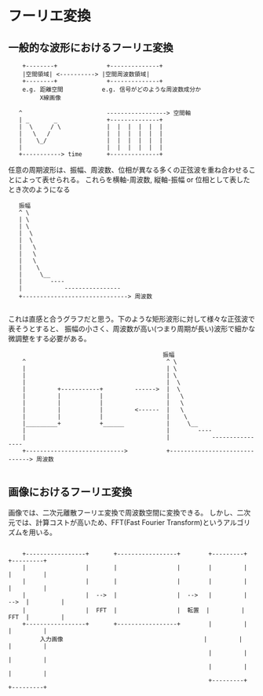 <!-- FileName: readme
 Author: 8ucchiman
 CreatedDate: 2023-03-02 11:21:50 +0900
 LastModified: 2023-03-02 11:57:10 +0900
 Reference: 8ucchiman.jp
-->


# フーリエ変換
## 一般的な波形におけるフーリエ変換

```
    +--------+              +--------------+
    |空間領域| <----------> |空間周波数領域|
    +--------+              +--------------+
    e.g. 距離空間           e.g. 信号がどのような周波数成分か
         X線画像
```

```
   ^                        -----------------> 空間軸
   | _       _              +--------------+
   |  \     / \             |  |  |  |  |  |
   |   \   /                |  |  |  |  |  |
   |    \_/                 |  |  |  |  |  |
   |                        |  |  |  |  |  |
   +-----------> time       +--------------+
```


任意の周期波形は、振幅、周波数、位相が異なる多くの正弦波を重ね合わせることによって表せられる。
これらを横軸-周波数, 縦軸-振幅 or 位相として表したとき次のようになる


```
   振幅
   ^ \
   | \
   | \
   |  \
   |  \
   |   \
   |   \
   |   \
   |    \
   |     \__
   |        ----
   |            ----------------
   +------------------------------> 周波数
   
```


これは直感と合うグラフだと思う。下のような矩形波形に対して様々な正弦波で表そうとすると、
振幅の小さく、周波数が高い(つまり周期が長い)波形で細かな微調整をする必要がある。


```
                                            振幅
    ^                                        ^ \
    |                                        | \
    |                                        | \
    |                                        |  \
    |         +-----------+         ------>  |  \
    |         |           |                  |   \
    |         |           |                  |   \
    |         |           |         <------  |   \
    |         |           |                  |    \
    |_________+           +______            |     \__
    |                                        |        ----
    |                                        |            ----------------
    +---------------------------->           +------------------------------> 周波数
   
```

## 画像におけるフーリエ変換
画像では、二次元離散フーリエ変換で周波数空間に変換できる。
しかし、二次元では、計算コストが高いため、FFT(Fast Fourier Transform)というアルゴリズムを用いる。

```

    +-----------------+       +-----------------+        +---------+       +---------+
    |                 |       |                 |        |         |       |         |
    |                 |       |                 |        |         |       |         |
    |                 |  -->  |                 |  -->   |         |  -->  |         |
    |                 |  FFT  |                 |  転置  |         |  FFT  |         |
    +-----------------+       +-----------------+        |         |       |         |
         入力画像                                        |         |       |         |
                                                         |         |       |         |
                                                         |         |       |         |
                                                         +---------+       +---------+
```

